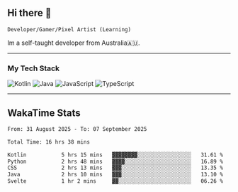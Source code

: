 ## Hi there 👋
`Developer/Gamer/Pixel Artist (Learning)`

Im a self-taught developer from Australia🇦🇺.

---

### My Tech Stack
<img src="https://img.shields.io/badge/kotlin-%230095d5.svg?logo=kotlin&logoColor=white&style=for-the-badge" alt="Kotlin" /> <img src="https://img.shields.io/badge/java-%23ed8b00.svg?logo=openjdk&logoColor=white&style=for-the-badge" alt="Java" /> <img src="https://img.shields.io/badge/javascript-%23323330.svg?logo=javascript&logoColor=%23F7DF1E&style=for-the-badge" alt="JavaScript" /> <img src="https://img.shields.io/badge/typescript-%23007acc.svg?logo=typescript&logoColor=white&style=for-the-badge" alt="TypeScript" />

---
## WakaTime Stats

<!--START_SECTION:waka-->

```txt
From: 31 August 2025 - To: 07 September 2025

Total Time: 16 hrs 38 mins

Kotlin           5 hrs 15 mins   ▓▓▓▓▓▓▓▓░░░░░░░░░░░░░░░░░   31.61 %
Python           2 hrs 48 mins   ▓▓▓▓░░░░░░░░░░░░░░░░░░░░░   16.89 %
CSS              2 hrs 13 mins   ▓▓▓░░░░░░░░░░░░░░░░░░░░░░   13.35 %
Java             2 hrs 10 mins   ▓▓▓░░░░░░░░░░░░░░░░░░░░░░   13.10 %
Svelte           1 hr 2 mins     ▓▓░░░░░░░░░░░░░░░░░░░░░░░   06.26 %
```

<!--END_SECTION:waka-->